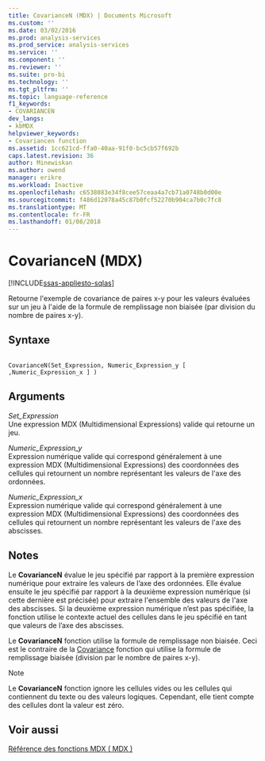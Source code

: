 ```yaml
---
title: CovarianceN (MDX) | Documents Microsoft
ms.custom: ''
ms.date: 03/02/2016
ms.prod: analysis-services
ms.prod_service: analysis-services
ms.service: ''
ms.component: ''
ms.reviewer: ''
ms.suite: pro-bi
ms.technology: ''
ms.tgt_pltfrm: ''
ms.topic: language-reference
f1_keywords:
- COVARIANCEN
dev_langs:
- kbMDX
helpviewer_keywords:
- Covariancen function
ms.assetid: 1cc621cd-ffa0-40aa-91f0-bc5cb57f692b
caps.latest.revision: 36
author: Minewiskan
ms.author: owend
manager: erikre
ms.workload: Inactive
ms.openlocfilehash: c6538083e34f8cee57ceaa4a7cb71a0748b0d00e
ms.sourcegitcommit: f486d12078a45c87b0fcf52270b904ca7b0c7fc8
ms.translationtype: MT
ms.contentlocale: fr-FR
ms.lasthandoff: 01/08/2018
---
```

# <a name="covariancen-mdx"></a>CovarianceN (MDX)
[!INCLUDE[ssas-appliesto-sqlas](../includes/ssas-appliesto-sqlas.md)]

  Retourne l'exemple de covariance de paires x-y pour les valeurs évaluées sur un jeu à l'aide de la formule de remplissage non biaisée (par division du nombre de paires x-y).  
  
## <a name="syntax"></a>Syntaxe  
  
```  
  
CovarianceN(Set_Expression, Numeric_Expression_y [ ,Numeric_Expression_x ] )  
```  
  
## <a name="arguments"></a>Arguments  
 *Set_Expression*  
 Une expression MDX (Multidimensional Expressions) valide qui retourne un jeu.  
  
 *Numeric_Expression_y*  
 Expression numérique valide qui correspond généralement à une expression MDX (Multidimensional Expressions) des coordonnées des cellules qui retournent un nombre représentant les valeurs de l'axe des ordonnées.  
  
 *Numeric_Expression_x*  
 Expression numérique valide qui correspond généralement à une expression MDX (Multidimensional Expressions) des coordonnées des cellules qui retournent un nombre représentant les valeurs de l'axe des abscisses.  
  
## <a name="remarks"></a>Notes   
 Le **CovarianceN** évalue le jeu spécifié par rapport à la première expression numérique pour extraire les valeurs de l’axe des ordonnées. Elle évalue ensuite le jeu spécifié par rapport à la deuxième expression numérique (si cette dernière est précisée) pour extraire l'ensemble des valeurs de l'axe des abscisses. Si la deuxième expression numérique n’est pas spécifiée, la fonction utilise le contexte actuel des cellules dans le jeu spécifié en tant que valeurs de l’axe des abscisses.  
  
 Le **CovarianceN** fonction utilise la formule de remplissage non biaisée. Ceci est le contraire de la [Covariance](../mdx/covariance-mdx.md) fonction qui utilise la formule de remplissage biaisée (division par le nombre de paires x-y).  
  
> [!NOTE]  
>  Le **CovarianceN** fonction ignore les cellules vides ou les cellules qui contiennent du texte ou des valeurs logiques. Cependant, elle tient compte des cellules dont la valeur est zéro.  
  
## <a name="see-also"></a>Voir aussi  
 [Référence des fonctions MDX &#40; MDX &#41;](../mdx/mdx-function-reference-mdx.md)  
  
  
